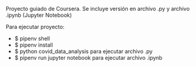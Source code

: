 Proyecto guiado de Coursera.
Se incluye versión en archivo .py y archivo .ipynb (Jupyter Notebook)

Para ejecutar proyecto:<br>
- $ pipenv shell
- $ pipenv install
- $ python covid_data_analysis para ejecutar archivo .py
- $ pipenv run jupyter notebook para ejecutar archivo .ipynb